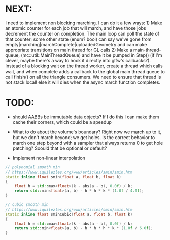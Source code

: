 # NEXT:
I need to implement non blocking marching. I can do it a few ways:
    1) Make an atomic counter for each job that will march, and have those jobs decrement the counter on completion. The main loop can poll the state of that counter; some other state (enum? bool) can say we've gone from empty|marching|marchComplete|uploadedGeometry and can make appropriate transitions on main thread for GL calls
    2) Make a main-thread-queue, (mc::util::MainThreadQueue) and have it be pumped in Step() (if I'm clever, maybe there's a way to hook it directly into glfw's callbacks?). Instead of a blocking wait on the thread worker, create a thread which calls wait, and when complete adds a callback to the global main thread queue to call finish() on all the triangle consumers. We need to ensure that thread is not stack local! else it will dies when the async march function completes.

# TODO:
- should AABBs be immutable data objects? If I do this I can make them cache their corners, which could be a speedup

- What to do about the volume's boundary? Right now we march up to it, but we don't march beyond; we get holes. Is the correct behavior to march one step beyond with a sampler that always returns 0 to get hole patching? Soould that be optional or default?

- Implement non-linear interpolation
```cpp
// polynomial smooth min
// https://www.iquilezles.org/www/articles/smin/smin.htm
static inline float smin(float a, float b, float k)
{
    float h = std::max<float>(k - abs(a - b), 0.0f) / k;
    return std::min<float>(a, b) - h * h * k * (1.0f / 4.0f);
}

// cubic smooth min
// https://www.iquilezles.org/www/articles/smin/smin.htm
static inline float sminCubic(float a, float b, float k)
{
    float h = std::max<float>(k - abs(a - b), 0.0f) / k;
    return std::min<float>(a, b) - h * h * h * k * (1.0f / 6.0f);
}
```

